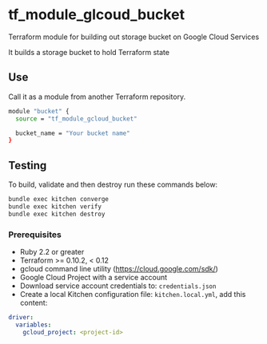 # tf_module_glcoud_bucket

Terraform module for building out storage bucket on Google Cloud Services

It builds a storage bucket to hold Terraform state

## Use

Call it as a module from another Terraform repository.

```sh
module "bucket" {
  source = "tf_module_gcloud_bucket"

  bucket_name = "Your bucket name"
}
```

## Testing

To build, validate and then destroy run these commands below:

```sh
bundle exec kitchen converge
bundle exec kitchen verify
bundle exec kitchen destroy
```

### Prerequisites

- Ruby 2.2 or greater
- Terraform >= 0.10.2, < 0.12
- gcloud command line utility (https://cloud.google.com/sdk/)
- Google Cloud Project with a service account
- Download service account credentials to: `credentials.json`
- Create a local Kitchen configuration file: `kitchen.local.yml`, add this content:

```yml
driver:
  variables:
    gcloud_project: <project-id>
```
